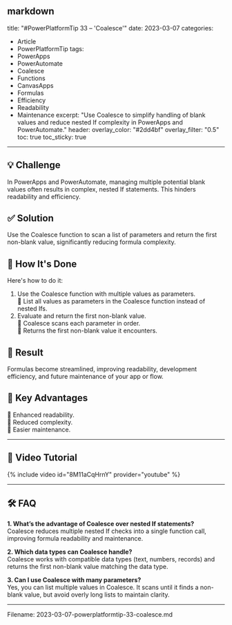 markdown
---
title: "#PowerPlatformTip 33 – 'Coalesce'"
date: 2023-03-07
categories:
  - Article
  - PowerPlatformTip
tags:
  - PowerApps
  - PowerAutomate
  - Coalesce
  - Functions
  - CanvasApps
  - Formulas
  - Efficiency
  - Readability
  - Maintenance
excerpt: "Use Coalesce to simplify handling of blank values and reduce nested If complexity in PowerApps and PowerAutomate."
header:
  overlay_color: "#2dd4bf"
  overlay_filter: "0.5"
toc: true
toc_sticky: true
---

## 💡 Challenge
In PowerApps and PowerAutomate, managing multiple potential blank values often results in complex, nested If statements. This hinders readability and efficiency.

## ✅ Solution
Use the Coalesce function to scan a list of parameters and return the first non-blank value, significantly reducing formula complexity.

## 🔧 How It's Done
Here's how to do it:
1. Use the Coalesce function with multiple values as parameters.  
   🔸 List all values as parameters in the Coalesce function instead of nested Ifs.  
2. Evaluate and return the first non-blank value.  
   🔸 Coalesce scans each parameter in order.  
   🔸 Returns the first non-blank value it encounters.

## 🎉 Result
Formulas become streamlined, improving readability, development efficiency, and future maintenance of your app or flow.

## 🌟 Key Advantages
🔸 Enhanced readability.  
🔸 Reduced complexity.  
🔸 Easier maintenance.

---

## 🎥 Video Tutorial
{% include video id="8M11aCqHrnY" provider="youtube" %}

---

## 🛠️ FAQ
**1. What’s the advantage of Coalesce over nested If statements?**  
Coalesce reduces multiple nested If checks into a single function call, improving formula readability and maintenance.

**2. Which data types can Coalesce handle?**  
Coalesce works with compatible data types (text, numbers, records) and returns the first non-blank value matching the data type.

**3. Can I use Coalesce with many parameters?**  
Yes, you can list multiple values in Coalesce. It scans until it finds a non-blank value, but avoid overly long lists to maintain clarity.

---

Filename: 2023-03-07-powerplatformtip-33-coalesce.md